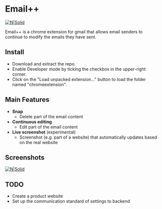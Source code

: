# Email++

[![N|Solid](http://i.imgur.com/CfsPA1W.png)](https://nodesource.com/products/nsolid)

Email++ is a chrome extension for gmail that allows email senders to continue to modify the emails they have sent.

## Install
* Download and extract the repo.
* Enable Developer mode by ticking the checkbox in the upper-right corner.
* Click on the "Load unpacked extension..." button to load the folder named "chromeextension".


## Main Features
* <b>Snap</b>
	* Delete part of the email content
* <b>Continuous editing</b>
	* Edit part of the email content
* <b>Live screenshot</b> (experimental)
	* Screenshot (e.g. part of a website) that automatically updates based on the real website


## Screenshots
[![N|Solid](http://i.imgur.com/ehSOFpS.png)](https://nodesource.com/products/nsolid)

## TODO
* Create a product website
* Set up the communication standard of settings to backend
